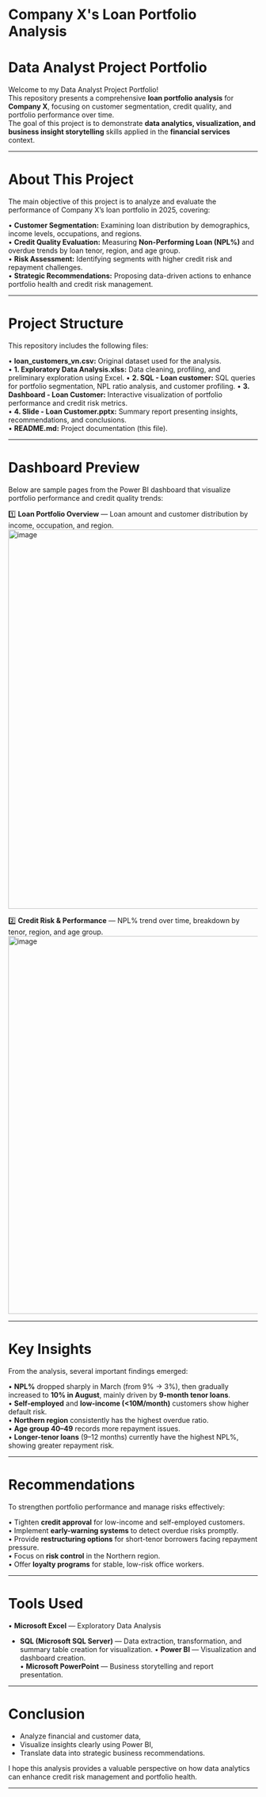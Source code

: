 # Company X's Loan Portfolio Analysis

# Data Analyst Project Portfolio

Welcome to my Data Analyst Project Portfolio!  
This repository presents a comprehensive **loan portfolio analysis** for **Company X**, focusing on customer segmentation, credit quality, and portfolio performance over time.  
The goal of this project is to demonstrate **data analytics, visualization, and business insight storytelling** skills applied in the **financial services** context.

---

# About This Project

The main objective of this project is to analyze and evaluate the performance of Company X’s loan portfolio in 2025, covering:

• **Customer Segmentation:** Examining loan distribution by demographics, income levels, occupations, and regions.  
• **Credit Quality Evaluation:** Measuring **Non-Performing Loan (NPL%)** and overdue trends by loan tenor, region, and age group.  
• **Risk Assessment:** Identifying segments with higher credit risk and repayment challenges.  
• **Strategic Recommendations:** Proposing data-driven actions to enhance portfolio health and credit risk management.

---

# Project Structure

This repository includes the following files:

• **loan_customers_vn.csv:** Original dataset used for the analysis.  
• **1. Exploratory Data Analysis.xlss:** Data cleaning, profiling, and preliminary exploration using Excel.
• **2. SQL - Loan customer:** SQL queries for portfolio segmentation, NPL ratio analysis, and customer profiling.
• **3. Dashboard - Loan Customer:** Interactive visualization of portfolio performance and credit risk metrics.  
• **4. Slide - Loan Customer.pptx:** Summary report presenting insights, recommendations, and conclusions.  
• **README.md:** Project documentation (this file).  

---

# Dashboard Preview

Below are sample pages from the Power BI dashboard that visualize portfolio performance and credit quality trends:

1️⃣ **Loan Portfolio Overview** — Loan amount and customer distribution by income, occupation, and region.  
<img width="1377" height="766" alt="image" src="https://github.com/user-attachments/assets/68449a1a-09ee-4a7f-a757-5b1dd8620d02" />



2️⃣ **Credit Risk & Performance** — NPL% trend over time, breakdown by tenor, region, and age group.  
<img width="1377" height="763" alt="image" src="https://github.com/user-attachments/assets/a1cd8026-561f-4e80-abba-d454afccb599" />

---

# Key Insights

From the analysis, several important findings emerged:

• **NPL%** dropped sharply in March (from 9% → 3%), then gradually increased to **10% in August**, mainly driven by **9-month tenor loans**.  
• **Self-employed** and **low-income (<10M/month)** customers show higher default risk.  
• **Northern region** consistently has the highest overdue ratio.  
• **Age group 40–49** records more repayment issues.  
• **Longer-tenor loans** (9–12 months) currently have the highest NPL%, showing greater repayment risk.

---

# Recommendations

To strengthen portfolio performance and manage risks effectively:

• Tighten **credit approval** for low-income and self-employed customers.  
• Implement **early-warning systems** to detect overdue risks promptly.  
• Provide **restructuring options** for short-tenor borrowers facing repayment pressure.  
• Focus on **risk control** in the Northern region.  
• Offer **loyalty programs** for stable, low-risk office workers.  

---

# Tools Used

• **Microsoft Excel** — Exploratory Data Analysis 
* **SQL (Microsoft SQL Server)** — Data extraction, transformation, and summary table creation for visualization.
• **Power BI** — Visualization and dashboard creation.  
• **Microsoft PowerPoint** — Business storytelling and report presentation.  

---

# Conclusion

- Analyze financial and customer data,
- Visualize insights clearly using Power BI,
- Translate data into strategic business recommendations.

I hope this analysis provides a valuable perspective on how data analytics can enhance credit risk management and portfolio health.

---



